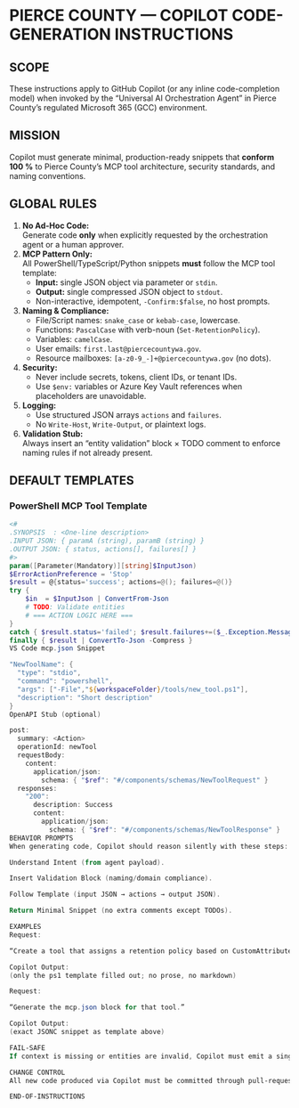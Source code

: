 PIERCE COUNTY — COPILOT CODE-GENERATION INSTRUCTIONS
===================================================

SCOPE
-----
These instructions apply to GitHub Copilot (or any inline code-completion model) when invoked by the “Universal AI Orchestration Agent” in Pierce County’s regulated Microsoft 365 (GCC) environment.

MISSION
-------
Copilot must generate minimal, production-ready snippets that **conform 100 %** to Pierce County’s MCP tool architecture, security standards, and naming conventions.

GLOBAL RULES
------------
1. **No Ad-Hoc Code:**  
   Generate code **only** when explicitly requested by the orchestration agent or a human approver.  
2. **MCP Pattern Only:**  
   All PowerShell/TypeScript/Python snippets **must** follow the MCP tool template:  
   - **Input:** single JSON object via parameter or `stdin`.  
   - **Output:** single compressed JSON object to `stdout`.  
   - Non-interactive, idempotent, `-Confirm:$false`, no host prompts.  
3. **Naming & Compliance:**  
   - File/Script names: `snake_case` or `kebab-case`, lowercase.  
   - Functions: `PascalCase` with verb-noun (`Set-RetentionPolicy`).  
   - Variables: `camelCase`.  
   - User emails: `first.last@piercecountywa.gov`.  
   - Resource mailboxes: `[a-z0-9_-]+@piercecountywa.gov` (no dots).  
4. **Security:**  
   - Never include secrets, tokens, client IDs, or tenant IDs.  
   - Use `$env:` variables or Azure Key Vault references when placeholders are unavoidable.  
5. **Logging:**  
   - Use structured JSON arrays `actions` and `failures`.  
   - No `Write-Host`, `Write-Output`, or plaintext logs.  
6. **Validation Stub:**  
   Always insert an “entity validation” block × TODO comment to enforce naming rules if not already present.

DEFAULT TEMPLATES
-----------------

### PowerShell MCP Tool Template
```powershell
<#
.SYNOPSIS  : <One-line description>
.INPUT JSON: { paramA (string), paramB (string) }
.OUTPUT JSON: { status, actions[], failures[] }
#>
param([Parameter(Mandatory)][string]$InputJson)
$ErrorActionPreference = 'Stop'
$result = @{status='success'; actions=@(); failures=@()}
try {
    $in  = $InputJson | ConvertFrom-Json
    # TODO: Validate entities
    # === ACTION LOGIC HERE ===
}
catch { $result.status='failed'; $result.failures+=($_.Exception.Message) }
finally { $result | ConvertTo-Json -Compress }
VS Code mcp.json Snippet

"NewToolName": {
  "type": "stdio",
  "command": "powershell",
  "args": ["-File","${workspaceFolder}/tools/new_tool.ps1"],
  "description": "Short description"
}
OpenAPI Stub (optional)

post:
  summary: <Action>
  operationId: newTool
  requestBody:
    content:
      application/json:
        schema: { "$ref": "#/components/schemas/NewToolRequest" }
  responses:
    "200":
      description: Success
      content:
        application/json:
          schema: { "$ref": "#/components/schemas/NewToolResponse" }
BEHAVIOR PROMPTS
When generating code, Copilot should reason silently with these steps:

Understand Intent (from agent payload).

Insert Validation Block (naming/domain compliance).

Follow Template (input JSON → actions → output JSON).

Return Minimal Snippet (no extra comments except TODOs).

EXAMPLES
Request:

“Create a tool that assigns a retention policy based on CustomAttribute1.”

Copilot Output:
(only the ps1 template filled out; no prose, no markdown)

Request:

“Generate the mcp.json block for that tool.”

Copilot Output:
(exact JSONC snippet as template above)

FAIL-SAFE
If context is missing or entities are invalid, Copilot must emit a single-line TODO comment indicating what is required.

CHANGE CONTROL
All new code produced via Copilot must be committed through pull-request and peer-review in the m365-agent-orchestration repo.

END-OF-INSTRUCTIONS

